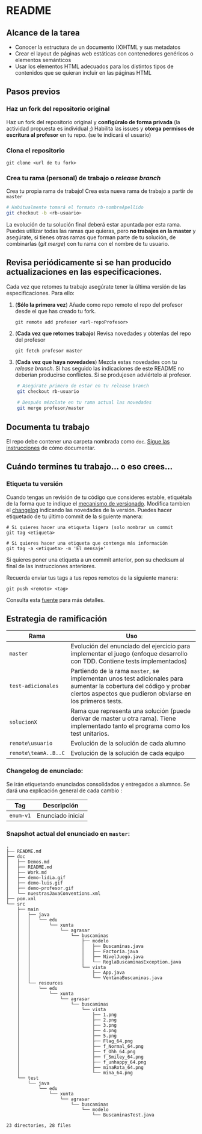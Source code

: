 ﻿# README


## Alcance de la tarea

*  Conocer la estructura de un documento (X)HTML y sus metadatos
* Crear el layout de páginas web estáticas con contenedores genéricos o elementos semánticos
* Usar los elementos HTML adecuados para los distintos tipos de contenidos que se quieran incluir en las páginas HTML


## Pasos previos

### Haz un fork del repositorio original

Haz un fork del repositorio original y **configúralo de forma privada** (la actividad propuesta es individual ;)
Habilita las issues y **otorga permisos de escritura al profesor** en tu repo.  (se te indicará el usuario)


### Clona el repositorio

```
git clone <url de tu fork>
```


### Crea tu rama (personal) de trabajo o *release branch*

Crea tu propia rama de trabajo! Crea esta nueva rama de trabajo a partir de `master`

```bash
# Habitualmente tomará el formato rb-nombreApellido
git checkout -b <rb-usuario>
```

La evolución de tu solución final deberá estar apuntada por esta rama. Puedes utilizar todas las ramas que quieras, pero **no trabajes en la master** y asegúrate, si tienes otras ramas que forman parte de tu solución, de combinarlas (*git merge*) con tu rama con el nombre de tu usuario.



## Revisa periódicamente si se han producido actualizaciones en las especificaciones.

Cada vez que retomes tu trabajo asegúrate tener la última versión de las especificaciones. Para ello:

1. (**Sólo la primera vez**) Añade como repo remoto el repo del profesor desde el que has creado tu fork.

    `git remote add profesor <url-repoProfesor>`

2. (**Cada vez que retomes trabajo**) Revisa novedades y obtenlas del repo del profesor

    `git fetch profesor master`

3. (**Cada vez que haya novedades**) Mezcla estas novedades con tu *release branch*. Si has seguido las indicaciones de este README no deberían producirse conflictos. Si se produjesen adviértelo al profesor.

```bash
    # Asegúrate primero de estar en tu release branch
    git checkout rb-usuario
    
    # Después mézclate en tu rama actual las novedades
    git merge profesor/master
```

## Documenta tu trabajo

El repo debe contener una carpeta nombrada como `doc`. [Sigue las instrucciones](doc/README.md) de cómo documentar.

## Cuándo termines tu trabajo... o eso crees...

### Etiqueta tu versión

Cuando tengas un revisión de tu código que consideres estable, etiquétala de la forma que te indique el [mecanismo de versionado](doc/README.md). Modifica tambien el [changelog](doc/changelog.md) indicando las novedades de la versión.
Puedes hacer etiquetado de tu último commit de la siguiente manera:

```
# Si quieres hacer una etiqueta ligera (solo nombrar un commit
git tag <etiqueta>

# Si quieres hacer una etiqueta que contenga más información
git tag -a <etiqueta> -m 'El mensaje'
```

Si quieres poner una etiqueta a un commit anterior, pon su checksum al final de las instrucciones anteriores.

Recuerda enviar tus tags a tus repos remotos de la siguiente manera:

```
git push <remoto> <tag>
```

Consulta esta [fuente](https://git-scm.com/book/es/v2/Fundamentos-de-Git-Etiquetado) para más detalles.

## Estrategia de ramificación

Rama					| Uso
------------ 			| -------------
`master`	 			| Evolución del enunciado del ejercicio para implementar el juego (enfoque desarrollo con TDD. Contiene tests implementados)
`test-adicionales`      | Partiendo de la rama `master`, se implementan unos test adicionales para aumentar la cobertura del código y probar ciertos aspectos que pudieron obviarse en los primeros tests.
`solucionX`			| Rama que representa una solución (puede derivar de master u otra rama). Tiene implementado tanto el programa como los test unitarios.
`remote\usuario` 	| Evolución de la solución de cada alumno
`remote\teamA..B..C`| Evolución de la solución de cada equipo 


### Changelog de enunciado:

Se irán etiquetando enunciados consolidados y entregados a alumnos. Se dará una explicación general de cada cambio :

Tag				| Descripción
------------ 	| -------------
`enum-v1`		| Enunciado inicial


### Snapshot actual del enunciado en `master`:

```Shell
.
├── README.md
├── doc
│   ├── Demos.md
│   ├── README.md
│   ├── Work.md
│   ├── demo-lidia.gif
│   ├── demo-luis.gif
│   ├── demo-profesor.gif
│   └── nuestrasJavaConventions.xml
├── pom.xml
└── src
    ├── main
    │   ├── java
    │   │   └── edu
    │   │       └── xunta
    │   │           └── agrasar
    │   │               └── buscaminas
    │   │                   ├── modelo
    │   │                   │   ├── Buscaminas.java
    │   │                   │   ├── Factoria.java
    │   │                   │   ├── NivelJuego.java
    │   │                   │   └── ReglaBuscaminasException.java
    │   │                   └── vista
    │   │                       ├── App.java
    │   │                       └── VentanaBuscaminas.java
    │   └── resources
    │       └── edu
    │           └── xunta
    │               └── agrasar
    │                   └── buscaminas
    │                       └── vista
    │                           ├── 1.png
    │                           ├── 2.png
    │                           ├── 3.png
    │                           ├── 4.png
    │                           ├── 5.png
    │                           ├── Flag_64.png
    │                           ├── f_Normal_64.png
    │                           ├── f_Ohh_64.png
    │                           ├── f_Smiley_64.png
    │                           ├── f_unhappy_64.png
    │                           ├── minaRota_64.png
    │                           └── mina_64.png
    └── test
        └── java
            └── edu
                └── xunta
                    └── agrasar
                        └── buscaminas
                            └── modelo
                                └── BuscaminasTest.java

23 directories, 28 files
```
